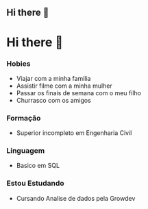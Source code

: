 ## Hi there 👋

<!--
**nicolasscheffel/NicolasScheffel** is a ✨ _special_ ✨ repository because its `README.md` (this file) appears on your GitHub profile.

Here are some ideas to get you started:

- 🔭 I’m currently working on ...
- 🌱 I’m currently learning ...
- 👯 I’m looking to collaborate on ...
- 🤔 I’m looking for help with ...
- 💬 Ask me about ...
- 📫 How to reach me: ...
- 😄 Pronouns: ...
- ⚡ Fun fact: ...
-->

# Hi there 👋

### Hobies
- Viajar com a minha familia
- Assistir filme com a minha mulher
- Passar os finais de semana com o meu filho
- Churrasco com os amigos
### Formação
- Superior incompleto em Engenharia Civil

### Linguagem 
- Basico em SQL

### Estou Estudando
- Cursando Analise de dados pela Growdev 